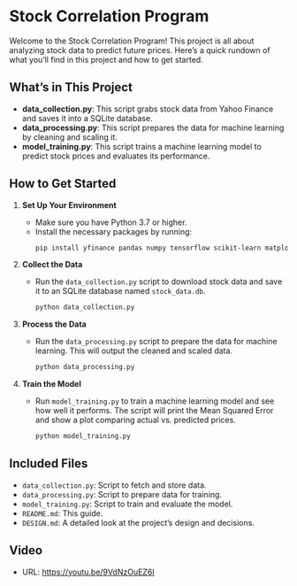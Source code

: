 # Stock Correlation Program


Welcome to the Stock Correlation Program! This project is all about analyzing stock data to predict future prices. Here’s a quick rundown of what you’ll find in this project and how to get started.

## What’s in This Project

- **data_collection.py**: This script grabs stock data from Yahoo Finance and saves it into a SQLite database.
- **data_processing.py**: This script prepares the data for machine learning by cleaning and scaling it.
- **model_training.py**: This script trains a machine learning model to predict stock prices and evaluates its performance.

## How to Get Started

1. **Set Up Your Environment**
   - Make sure you have Python 3.7 or higher.
   - Install the necessary packages by running:
     ```bash
     pip install yfinance pandas numpy tensorflow scikit-learn matplotlib
     ```

2. **Collect the Data**
   - Run the `data_collection.py` script to download stock data and save it to an SQLite database named `stock_data.db`.
     ```bash
     python data_collection.py
     ```

3. **Process the Data**
   - Run the `data_processing.py` script to prepare the data for machine learning. This will output the cleaned and scaled data.
     ```bash
     python data_processing.py
     ```

4. **Train the Model**
   - Run `model_training.py` to train a machine learning model and see how well it performs. The script will print the Mean Squared Error and show a plot comparing actual vs. predicted prices.
     ```bash
     python model_training.py
     ```

## Included Files

- `data_collection.py`: Script to fetch and store data.
- `data_processing.py`: Script to prepare data for training.
- `model_training.py`: Script to train and evaluate the model.
- `README.md`: This guide.
- `DESIGN.md`: A detailed look at the project’s design and decisions.

## Video

- URL: https://youtu.be/9VdNzOuEZ6I